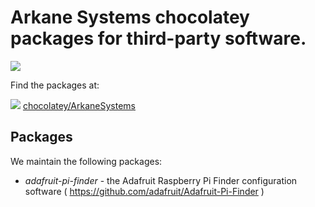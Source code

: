 # Arkane Systems chocolatey packages for third-party software.

[![](https://ci.appveyor.com/api/projects/status/github/arkane-systems/choco-packages?svg=true)](https://ci.appveyor.com/project/arkane-systems/choco-packages)

Find the packages at:

[![](http://transparent-favicon.info/favicon.ico)](#)
[chocolatey/ArkaneSystems](https://chocolatey.org/profiles/ArkaneSystems)

## Packages

We maintain the following packages:

 * *adafruit-pi-finder* - the Adafruit Raspberry Pi Finder configuration software ( https://github.com/adafruit/Adafruit-Pi-Finder )
 
